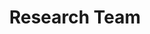---
layout: course-page
title: Research Team
instructor:
  - name: Dr. Joe Thorstenson
    url: instructional/DrJoeThorstenson
coursename: KAMSC RESEARCH TEAM
description: "An independent research course wherein junior and senior students are placed with research mentors in the community or at KAMSC. In collaboration with a mentor, they develop a research proposal and, from early in the fall until the end of February, carry out the research at the mentor’s work site. This research averages 6-8 hours per week after the classes at KAMSC. Milestones are measured and students participate in regular meetings, science seminars and science fair competitions. (by application only)"
---